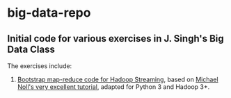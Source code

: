 # big-data-repo

## Initial code for various exercises in J. Singh's Big Data Class

The exercises include:

1. [Bootstrap map-reduce code for Hadoop Streaming](https://github.com/singhj/big-data-repo/tree/main/tf-idf), based on [Michael Noll's very excellent tutorial](https://www.michael-noll.com/tutorials/writing-an-hadoop-mapreduce-program-in-python/), adapted for Python 3 and Hadoop 3+.

